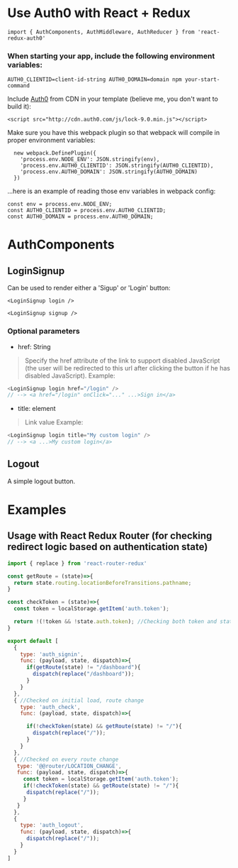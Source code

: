 # Use Auth0 with React + Redux

```
import { AuthComponents, AuthMiddleware, AuthReducer } from 'react-redux-auth0'
```

### When starting your app, include the following environment variables:

```
AUTH0_CLIENTID=client-id-string AUTH0_DOMAIN=domain npm your-start-command
```

Include [Auth0](https://auth0.com/) from CDN in your template (believe me, you don't want to build it):

```
<script src="http://cdn.auth0.com/js/lock-9.0.min.js"></script>
```

Make sure you have this webpack plugin so that webpack will compile in proper environment variables:

```
  new webpack.DefinePlugin({
    'process.env.NODE_ENV': JSON.stringify(env),
    'process.env.AUTH0_CLIENTID': JSON.stringify(AUTH0_CLIENTID),
    'process.env.AUTH0_DOMAIN': JSON.stringify(AUTH0_DOMAIN)
  })
```

...here is an example of reading those env variables in webpack config:

```
const env = process.env.NODE_ENV;
const AUTH0_CLIENTID = process.env.AUTH0_CLIENTID;
const AUTH0_DOMAIN = process.env.AUTH0_DOMAIN;
```

# AuthComponents

## LoginSignup

Can be used to render either a 'Sigup' or 'Login' button:

```
<LoginSignup login />

<LoginSignup signup />
```

### Optional parameters

 - href: String
 > Specify the href attribute of the link to support disabled JavaScript (the user will be redirected to this url after clicking the button if he has disabled JavaScript). 
Example: 
```js
<LoginSignup login href="/login" />
// --> <a href="/login" onClick="..." ...>Sign in</a>
```

 - title: element
 > Link value
Example: 
```js
<LoginSignup login title="My custom login" />
// --> <a ...>My custom login</a>
```

## Logout

A simple logout button.

# Examples

## Usage with React Redux Router (for checking redirect logic based on authentication state)

```js
import { replace } from 'react-router-redux'

const getRoute = (state)=>{
  return state.routing.locationBeforeTransitions.pathname;
}

const checkToken = (state)=>{
  const token = localStorage.getItem('auth.token');

  return !(!token && !state.auth.token); //Checking both token and state.auth.token because they are sometimes temporarily out of sync with each other, but we only assume the user should be logged out if logout action is dispatched or both of these conditions hold true simultaneously.
}

export default [
  {
    type: 'auth_signin',
    func: (payload, state, dispatch)=>{
      if(getRoute(state) != "/dashboard"){
        dispatch(replace("/dashboard"));
      }
    }
  },
  { //Checked on initial load, route change
    type: 'auth_check',
    func: (payload, state, dispatch)=>{

      if(!checkToken(state) && getRoute(state) != "/"){
        dispatch(replace("/"));
      }
    }
  },
  { //Checked on every route change
   type: '@@router/LOCATION_CHANGE',
   func: (payload, state, dispatch)=>{
     const token = localStorage.getItem('auth.token');
     if(!checkToken(state) && getRoute(state) != "/"){
      dispatch(replace("/"));
     }
   }
  },
  {
    type: 'auth_logout',
    func: (payload, state, dispatch)=>{
      dispatch(replace("/"));
    }
  }
]
```
